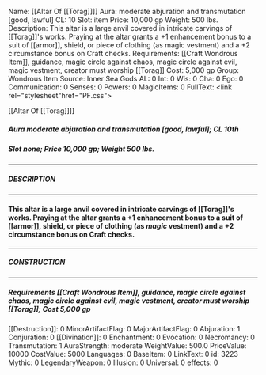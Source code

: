 Name: [[Altar Of [[Torag]]]]
Aura: moderate abjuration and transmutation [good, lawful]
CL: 10
Slot: item
Price: 10,000 gp
Weight: 500 lbs.
Description: This altar is a large anvil covered in intricate carvings of [[Torag]]'s works. Praying at the altar grants a +1 enhancement bonus to a suit of [[armor]], shield, or piece of clothing (as magic vestment) and a +2 circumstance bonus on Craft checks.
Requirements: [[Craft Wondrous Item]], guidance, magic circle against chaos, magic circle against evil, magic vestment, creator must worship [[Torag]]
Cost: 5,000 gp
Group: Wondrous Item
Source: Inner Sea Gods
AL: 0
Int: 0
Wis: 0
Cha: 0
Ego: 0
Communication: 0
Senses: 0
Powers: 0
MagicItems: 0
FullText: <link rel="stylesheet"href="PF.css"><div class="heading"><p class="alignleft">[[Altar Of [[Torag]]]]</p><div style="clear: both;"></div></div><div><h5><b>Aura </b>moderate abjuration and transmutation [good, lawful]; <b>CL </b>10th</h5><h5><b>Slot </b>none; <b>Price </b>10,000 gp; <b>Weight </b>500 lbs.</h5></div><hr/><div><h5><b>DESCRIPTION</b></h5></div><hr/><div><h4><p>This altar is a large anvil covered in intricate carvings of [[Torag]]'s works. Praying at the altar grants a +1 enhancement bonus to a suit of [[armor]], shield, or piece of clothing (as <i>magic</i> vestment) and a +2 circumstance bonus on Craft checks.</p></h4></div><hr/><div><h5><b>CONSTRUCTION</b></h5></div><hr/><div><h5><b>Requirements </b>[[Craft Wondrous Item]], <i>guidance</i>, <i>magic circle against chaos</i>, <i>magic circle against evil</i>, <i>magic vestment</i>, creator must worship [[Torag]]; <b>Cost </b>5,000 gp</h5></div>
[[Destruction]]: 0
MinorArtifactFlag: 0
MajorArtifactFlag: 0
Abjuration: 1
Conjuration: 0
[[Divination]]: 0
Enchantment: 0
Evocation: 0
Necromancy: 0
Transmutation: 1
AuraStrength: moderate
WeightValue: 500.0
PriceValue: 10000
CostValue: 5000
Languages: 0
BaseItem: 0
LinkText: 0
id: 3223
Mythic: 0
LegendaryWeapon: 0
Illusion: 0
Universal: 0
effects: 0
